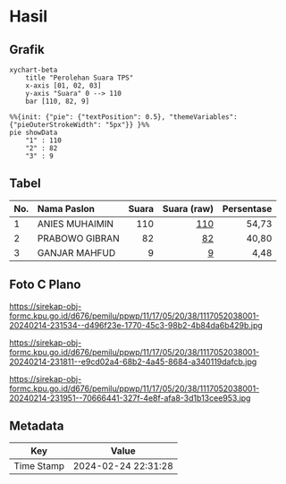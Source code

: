 # Hasil

## Grafik

```mermaid
xychart-beta
    title "Perolehan Suara TPS"
    x-axis [01, 02, 03]
    y-axis "Suara" 0 --> 110
    bar [110, 82, 9]
```

```mermaid
%%{init: {"pie": {"textPosition": 0.5}, "themeVariables": {"pieOuterStrokeWidth": "5px"}} }%%
pie showData
    "1" : 110
    "2" : 82
    "3" : 9
```

## Tabel

| No. | Nama Paslon    | Suara | Suara (raw) | Persentase |
|:--- |:-------------- | -----:| -----------:| ----------:|
| 1   | ANIES MUHAIMIN | 110   | [110][p-1]  | 54,73      |
| 2   | PRABOWO GIBRAN | 82    | [82][p-2]   | 40,80      |
| 3   | GANJAR MAHFUD  | 9     | [9][p-3]    | 4,48       |


[p-1]: https://github.com/gigit-pemilu/pemilu-2024-11-aceh/blob/main/pilpres/hitung-suara/sub/11-aceh/sub/17-bener-meriah/sub/05-bukit/sub/2038-mutiara-baru/sub/001-tps/sub/paslon-1.txt
[p-2]: https://github.com/gigit-pemilu/pemilu-2024-11-aceh/blob/main/pilpres/hitung-suara/sub/11-aceh/sub/17-bener-meriah/sub/05-bukit/sub/2038-mutiara-baru/sub/001-tps/sub/paslon-2.txt
[p-3]: https://github.com/gigit-pemilu/pemilu-2024-11-aceh/blob/main/pilpres/hitung-suara/sub/11-aceh/sub/17-bener-meriah/sub/05-bukit/sub/2038-mutiara-baru/sub/001-tps/sub/paslon-3.txt

## Foto C Plano

https://sirekap-obj-formc.kpu.go.id/d676/pemilu/ppwp/11/17/05/20/38/1117052038001-20240214-231534--d496f23e-1770-45c3-98b2-4b84da6b429b.jpg

https://sirekap-obj-formc.kpu.go.id/d676/pemilu/ppwp/11/17/05/20/38/1117052038001-20240214-231811--e9cd02a4-68b2-4a45-8684-a340119dafcb.jpg

https://sirekap-obj-formc.kpu.go.id/d676/pemilu/ppwp/11/17/05/20/38/1117052038001-20240214-231951--70666441-327f-4e8f-afa8-3d1b13cee953.jpg


## Metadata

| Key        | Value               |
| ---------- | ------------------- |
| Time Stamp | 2024-02-24 22:31:28 |



